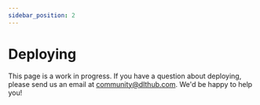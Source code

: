 ```yaml
---
sidebar_position: 2
---
```


# Deploying

This page is a work in progress. If you have a question about deploying,
please send us an email at community@dlthub.com. We'd be happy to help you!